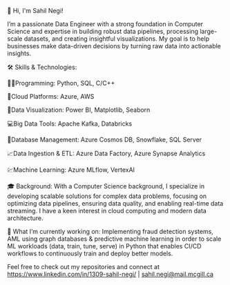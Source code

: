 👋 Hi, I'm Sahil Negi!

I’m a passionate Data Engineer with a strong foundation in Computer Science and expertise in building robust data pipelines, processing large-scale datasets, and creating insightful visualizations.
My goal is to help businesses make data-driven decisions by turning raw data into actionable insights.

🛠 Skills & Technologies:

👩‍💻Programming: Python, SQL, C/C++

🚀Cloud Platforms: Azure, AWS

📑Data Visualization: Power BI, Matplotlib, Seaborn

💻Big Data Tools: Apache Kafka, Databricks

🐙Database Management: Azure Cosmos DB, Snowflake, SQL Server

📈Data Ingestion & ETL: Azure Data Factory, Azure Synapse Analytics

 💹Machine Learning: Azure MLflow, VertexAI

🎓 Background:
With a Computer Science background, I specialize in developing scalable solutions for complex data problems, focusing on optimizing data pipelines, ensuring data quality, and enabling real-time data streaming.
I have a keen interest in cloud computing and modern data architecture.

🚀 What I’m currently working on:
Implementing fraud detection systems, AML using graph databases & predictive machine learning in order to scale ML workloads (data, train, tune, serve) in Python that enables CI/CD workflows to continuously train and deploy better models.

Feel free to check out my repositories and connect at https://www.linkedin.com/in/1309-sahil-negi/ | sahil.negi@mail.mcgill.ca

<!---
SAHILLNEGII/SAHILLNEGII is a ✨ special ✨ repository because its `README.md` (this file) appears on your GitHub profile.
You can click the Preview link to take a look at your changes.
--->
